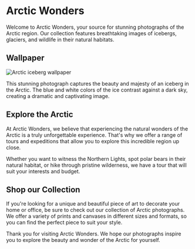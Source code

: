 <!--font:Montserrat-->

# Arctic Wonders

Welcome to Arctic Wonders, your source for stunning photographs of the Arctic region. Our collection features breathtaking images of icebergs, glaciers, and wildlife in their natural habitats.

## Wallpaper

![Arctic iceberg wallpaper](arctic-iceberg-wallpaper.jpg)

This stunning photograph captures the beauty and majesty of an iceberg in the Arctic. The blue and white colors of the ice contrast against a dark sky, creating a dramatic and captivating image.

## Explore the Arctic

At Arctic Wonders, we believe that experiencing the natural wonders of the Arctic is a truly unforgettable experience. That's why we offer a range of tours and expeditions that allow you to explore this incredible region up close.

Whether you want to witness the Northern Lights, spot polar bears in their natural habitat, or hike through pristine wilderness, we have a tour that will suit your interests and budget.

## Shop our Collection

If you're looking for a unique and beautiful piece of art to decorate your home or office, be sure to check out our collection of Arctic photographs. We offer a variety of prints and canvases in different sizes and formats, so you can find the perfect piece to suit your style.

Thank you for visiting Arctic Wonders. We hope our photographs inspire you to explore the beauty and wonder of the Arctic for yourself.

<!--

Write me markdown content of website with wallpaper:

"A photograph of an iceberg in the Arctic, with the blue and white colors contrasting against a dark sky."

The header of the page should not be copy of the text but rather a real content of the website which is using this wallpaper.


---


# Arctic Wonders

Welcome to Arctic Wonders, your source for stunning photographs of the Arctic region. Our collection features breathtaking images of icebergs, glaciers, and wildlife in their natural habitats.

## Wallpaper

![Arctic iceberg wallpaper](arctic-iceberg-wallpaper.jpg)

This stunning photograph captures the beauty and majesty of an iceberg in the Arctic. The blue and white colors of the ice contrast against a dark sky, creating a dramatic and captivating image.

## Explore the Arctic

At Arctic Wonders, we believe that experiencing the natural wonders of the Arctic is a truly unforgettable experience. That's why we offer a range of tours and expeditions that allow you to explore this incredible region up close.

Whether you want to witness the Northern Lights, spot polar bears in their natural habitat, or hike through pristine wilderness, we have a tour that will suit your interests and budget.

## Shop our Collection

If you're looking for a unique and beautiful piece of art to decorate your home or office, be sure to check out our collection of Arctic photographs. We offer a variety of prints and canvases in different sizes and formats, so you can find the perfect piece to suit your style.

Thank you for visiting Arctic Wonders. We hope our photographs inspire you to explore the beauty and wonder of the Arctic for yourself.


---


Write me a Google font which is best fitting for the website.

Pick from the list:
- Roboto
- Futura
- Cabin
- Alegreya
- Cinzel Decorative
- Cormorant Garamond
- Barlow Condensed
- Montserrat
- Lato
- Poppins
- Lobster
- Inter
- Open Sans
- Raleway
- Playfair Display
- Barlow Condensed
- Great Vibes
- IBM Plex Sans
- Exo 2
- Orbitron
- Dancing Script
- Cinzel


Write just the font name nothing else.


---


Montserrat

-->
